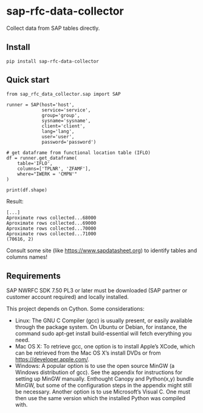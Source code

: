 # sap-rfc-data-collector

Collect data from SAP tables directly.

## Install
```
pip install sap-rfc-data-collector
```

## Quick start
```
from sap_rfc_data_collector.sap import SAP

runner = SAP(host='host',
             service='service',
             group='group',
             sysname='sysname',
             client='client',
             lang='lang',
             user='user',
             password='password')

# get dataframe from functional location table (IFLO)
df = runner.get_dataframe(
    table='IFLO',
    columns=['TPLNR', 'ZFAMF'],
    where="IWERK = 'CMPN'"
)

print(df.shape)
```
Result:
```
[...]
Aproximate rows collected...68000
Aproximate rows collected...69000
Aproximate rows collected...70000
Aproximate rows collected...71000
(70616, 2)
```

Consult some site (like https://www.sapdatasheet.org) to identify tables and
columns names!

## Requirements
SAP NWRFC SDK 7.50 PL3 or later must be downloaded (SAP partner or customer account required) 
and locally installed.

This project depends on Cython. Some considerations:
* Linux: The GNU C Compiler (gcc) is usually present, or easily available through the package system. 
  On Ubuntu or Debian, for instance, the command sudo apt-get install build-essential will fetch 
  everything you need.
* Mac OS X: To retrieve gcc, one option is to install Apple’s XCode, which can be retrieved from the 
  Mac OS X’s install DVDs or from https://developer.apple.com/.
* Windows: A popular option is to use the open source MinGW (a Windows distribution of gcc). 
  See the appendix for instructions for setting up MinGW manually. Enthought Canopy and Python(x,y) 
  bundle MinGW, but some of the configuration steps in the appendix might still be necessary. 
  Another option is to use Microsoft’s Visual C. One must then use the same version which the installed 
  Python was compiled with.